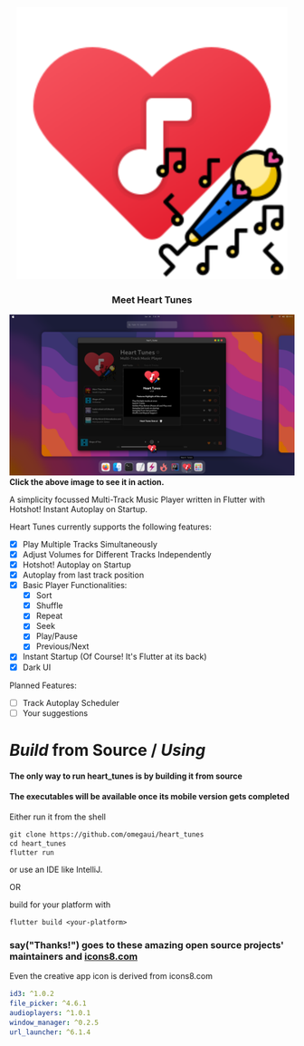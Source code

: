 
<div align="center">
    <img src="assets/heart_tunes_icon.svg">
    <h3>Meet Heart Tunes</h3>
</div>


[![](images/screenshot.png)](https://www.youtube.com/watch?v=2yqgtlKmRGQ)
**Click the above image to see it in action.**

A simplicity focussed Multi-Track Music Player written in Flutter with Hotshot! Instant Autoplay on Startup.

Heart Tunes currently supports the following features:

- [x] Play Multiple Tracks Simultaneously
- [x] Adjust Volumes for Different Tracks Independently
- [x] Hotshot! Autoplay on Startup
- [x] Autoplay from last track position
- [x] Basic Player Functionalities:
  - [x] Sort
  - [x] Shuffle
  - [x] Repeat
  - [x] Seek
  - [x] Play/Pause
  - [x] Previous/Next
- [x] Instant Startup (Of Course! It's Flutter at its back)
- [x] Dark UI

Planned Features:
- [ ] Track Autoplay Scheduler
- [ ] Your suggestions

# *Build* from Source / *Using*
#### The only way to run heart_tunes is by building it from source
#### The executables will be available once its mobile version gets completed

Either run it from the shell
```shell
git clone https://github.com/omegaui/heart_tunes
cd heart_tunes
flutter run
```
or use an IDE like IntelliJ.

OR

build for your platform
with
```shell
flutter build <your-platform>
```

### say("Thanks!") goes to these amazing open source projects' maintainers and [icons8.com](https://icons8.com)

Even the creative app icon is derived from icons8.com

```yaml
id3: ^1.0.2
file_picker: ^4.6.1
audioplayers: ^1.0.1
window_manager: ^0.2.5
url_launcher: ^6.1.4
```

